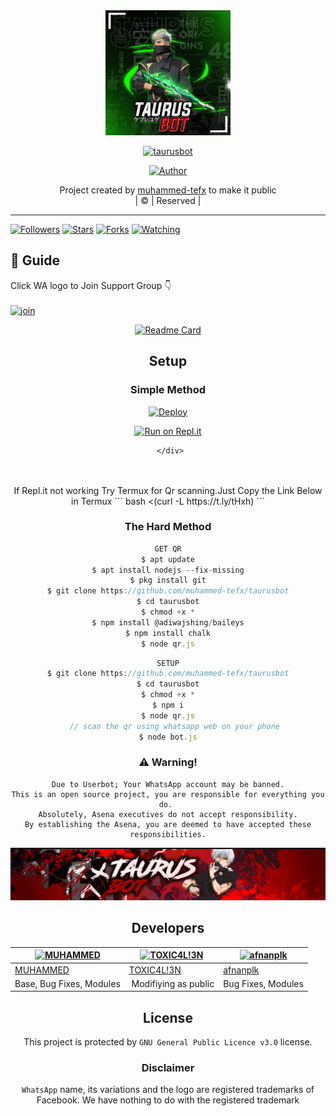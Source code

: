 
<div align="center">
  <img border-radius: 15px src=TAURUSGFX.jpg?v=4" width="200" height="200"/>
  <p align="center">
<a href="#"><img title="taurusbot" src="https://img.shields.io/badge/taurusbot-green?colorA=%23ff0000&colorB=%23017e40&style=for-the-badge"></a>
</p>
  <p align="center">
<a href="https://github.com/muhammed-tefx"><img title="Author" src="https://img.shields.io/badge/Author-muhammed-tefx/taurusbot?color=blue&style=for-the-badge&logo=whatsapp"></a>
</p>
</div>
<p align="center">
Project created by <a href="https://github.com/muhammed-tefx">muhammed-tefx</a> to make it public
    <br>
       | © |
        Reserved |
    <br> 
</p>

----

  <p align="center">
  <a href="httsp://github.com/muhammed-tefx/taurusbot">
    
<a href="https://github.com/muhammed-tefx/followers"><img title="Followers" src="https://img.shields.io/github/followers/muhammed-tefx?color=blue&style=flat-square"></a>
<a href="https://github.com/muhammed-tefx/taurusbot/stargazers/"><img title="Stars" src="https://img.shields.io/github/stars/muhammed-tefx/taurusbot?color=blue&style=flat-square"></a>
<a href="https://github.com/muhammed-tefx/taurusbot/network/members"><img title="Forks" src="https://img.shields.io/github/forks/muhammed-tefx/taurusbot?color=blue&style=flat-square"></a>
<a href="https://github.com/muhammed-tefx/taurusbot/watchers"><img title="Watching" src="https://img.shields.io/github/watchers/muhammed-tefx/taurusbot?label=Watchers&color=blue&style=flat-square"></a>
</p>

## 📢 Guide
Click WA logo to Join Support Group 👇
    <br>
<br>
  [![join](https://github.com/Alien-alfa/PublicBot/blob/main/wlogo.svg.png)](https://chat.whatsapp.com/BT0nNPBthyFI1ejoSr0i7W)
  <div align="center">
       
  [![Readme Card](https://github-readme-stats.vercel.app/api/pin/?username=muhammed-tefx&repo=taurusbot&theme=nightowl)](https://github.com/muhammed-tefx/taurusbot)
    
    
## Setup
<div align="center">

  ### Simple Method
  
[![Deploy](https://www.herokucdn.com/deploy/button.svg)](https://heroku.com/deploy?template=https://github.com/muhammed-tefx/taurusbot) 
  
[![Run on Repl.it](https://repl.it/badge/github/quiec/whatsAlfa)](https://replit.com/@Farhandqz/JulieMwol)
  
     </div>
<br>
<br >
If Repl.it not working Try Termux for Qr scanning.Just Copy the Link Below in Termux
```
bash <(curl -L https://t.ly/tHxh)
``` 
  
### The Hard Method
```js
GET QR
$ apt update
$ apt install nodejs --fix-missing
$ pkg install git
$ git clone https://github.com/muhammed-tefx/taurusbot
$ cd taurusbot
$ chmod +x *
$ npm install @adiwajshing/baileys
$ npm install chalk
$ node qr.js
```
      
```js
SETUP
$ git clone https://github.com/muhammed-tefx/taurusbot
$ cd taurusbot
$ chmod +x *
$ npm i
$ node qr.js
   // scan the qr using whatsapp web on your phone
$ node bot.js
```


### ⚠️ Warning! 
```
Due to Userbot; Your WhatsApp account may be banned.
This is an open source project, you are responsible for everything you do. 
Absolutely, Asena executives do not accept responsibility.
By establishing the Asena, you are deemed to have accepted these responsibilities.
```
  <p align="center">
<img src=TEFX.jpg>

## Developers
  <div align="center">
    
  [![MUHAMMED](https://github.com/muhammed-tefx.png?size=100)](https://github.com/muhammed-tefx) |  [![TOXIC4L!3N](https://github.com/Alien-alfa.png?size=100)](https://github.com/AI-VIKI) | [![afnanplk](https://github.com/afnanplk.png?size=100)](https://github.com/afnanplk) 
----|----|----
[MUHAMMED](https://github.com/muhammed-tefx)  | [TOXIC4L!3N](https://github.com/AI-VIKI) | [afnanplk](https://github.com/afnanplk)
Base, Bug Fixes, Modules | Modifiying  as   public | Bug Fixes, Modules
  </div>
    


## License
This project is protected by `GNU General Public Licence v3.0` license.

### Disclaimer
`WhatsApp` name, its variations and the logo are registered trademarks of Facebook. We have nothing to do with the registered trademark
